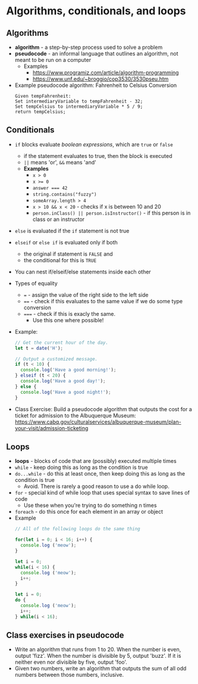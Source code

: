 # Algorithms, conditionals, and loops

## Algorithms
- **algorithm** - a step-by-step process used to solve a problem
- **pseudocode** - an informal language that outlines an algorithm, not meant to be run on a computer
    - Examples
        - https://www.programiz.com/article/algorithm-programming
        - https://www.unf.edu/~broggio/cop3530/3530pseu.htm
- Example pseudocode algorithm: Fahrenheit to Celsius Conversion
  ```
  Given tempFahrenheit:  
  Set intermediaryVariable to tempFahrenheit - 32;  
  Set tempCelsius to intermediaryVariable * 5 / 9;  
  return tempCelsius;
  ```

## Conditionals
- `if` blocks evaluate *boolean expressions*, which are `true` or `false`
    - if the statement evaluates to true, then the block is executed
    - `||` means 'or', `&&` means 'and'
    - **Examples**
        - `x > 0`
        - `x >= 0`
        - `answer === 42`
        - `string.contains("fuzzy")`
        - `someArray.length > 4`
        - `x > 10 && x < 20` - checks if x is between 10 and 20
        - `person.inClass() || person.isInstructor()` - if this person is in class or an instructor
- `else` is evaluated if the `if` statement is not true
- `elseif` or `else if` is evaluated only if both
    - the original if statement is `FALSE` and
    - the conditional for this is `TRUE`
- You can nest if/elseif/else statements inside each other
- Types of equality
    - `=` - assign the value of the right side to the left side
    - `==` - check if this evaluates to the same value if we do some type conversion
    - `===` - check if this is exacly the same.
        - Use this one where possible!
- Example:
  ```javascript
  // Get the current hour of the day.
  let t = date('H');

  // Output a customized message.
  if (t < 10) {
    console.log('Have a good morning!');
  } elseif (t < 20) {
    console.log('Have a good day!');
  } else {
    console.log('Have a good night!');
  }
  ```

- Class Exercise: Build a pseudocode algorithm that outputs the cost for a ticket for admission to the
  Albuquerque Museum: https://www.cabq.gov/culturalservices/albuquerque-museum/plan-your-visit/admission-ticketing


## Loops
- **loops** - blocks of code that are (possibly) executed multiple times
- `while` - keep doing this as long as the condition is true
- `do...while` - do this at least once, then keep doing this as long as the condition is true
    - Avoid. There is rarely a good reason to use a do while loop.
- `for` - special kind of while loop that uses special syntax to save lines of code
    - Use these when you're trying to do something n times
- `foreach` - do this once for each element in an array or object
- Example
  ```javascript
  // All of the following loops do the same thing
  
  for(let i = 0; i < 16; i++) {
    console.log ('meow');
  }

  let i = 0;
  while(i < 16) {
    console.log ('meow');
    i++;
  }

  let i = 0;
  do {
    console.log ('meow');
    i++;
  } while(i < 16);
  ```
## Class exercises in pseudocode
- Write an algorithm that runs from 1 to 20. When the number is even, output 'fizz'. When the number is divisible by 5, output 'buzz'. If it is neither even nor divisible by five, output 'foo'.
- Given two numbers, write an algorithm that outputs the sum of all odd numbers between those numbers, inclusive.